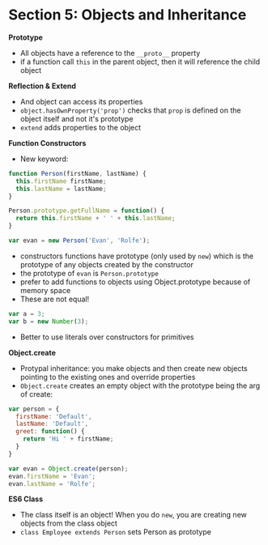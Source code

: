 # Section 5: Objects and Inheritance

**Prototype**
- All objects have a reference to the `__proto__` property
- if a function call `this` in the parent object, then it will reference the child object

**Reflection & Extend**
- And object can access its properties
- `object.hasOwnProperty('prop')` checks that `prop` is defined on the object itself and not it's prototype
- `extend` adds properties to the object

**Function Constructors**
- New keyword:
```js
function Person(firstName, lastName) {
  this.firstName firstName;
  this.lastName = lastName;
}

Person.prototype.getFullName = function() {
  return this.firstName + ' ' + this.lastName;
}

var evan = new Person('Evan', 'Rolfe');
```
- constructors functions have prototype (only used by `new`) which is the prototype of any objects created by the constructor
- the prototype of `evan` is `Person.prototype`
- prefer to add functions to objects using Object.prototype because of memory space
- These are not equal!
```js
var a = 3;
var b = new Number(3);
```
- Better to use literals over constructors for primitives

**Object.create**
- Protypal inheritance: you make objects and then create new objects pointing to the existing ones and override properties
- `Object.create` creates an empty object with the prototype being the arg of create:
```js
var person = {
  firstName: 'Default',
  lastName: 'Default',
  greet: function() {
    return 'Hi ' + firstName;
  }
}

var evan = Object.create(person);
evan.firstName = 'Evan';
evan.lastName = 'Rolfe';
```

**ES6 Class**
- The class itself is an object! When you do `new`, you are creating new objects from the class object
- `class Employee extends Person` sets Person as prototype
